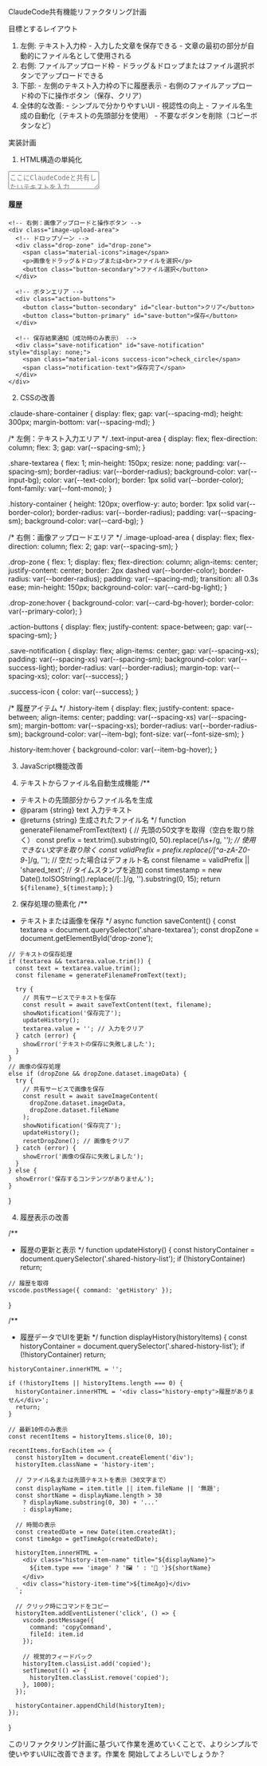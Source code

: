  ClaudeCode共有機能リファクタリング計画

  目標とするレイアウト

  1. 左側: テキスト入力枠
    - 入力した文章を保存できる
    - 文章の最初の部分が自動的にファイル名として使用される
  2. 右側: ファイルアップロード枠
    - ドラッグ＆ドロップまたはファイル選択ボタンでアップロードできる
  3. 下部:
    - 左側のテキスト入力枠の下に履歴表示
    - 右側のファイルアップロード枠の下に操作ボタン（保存、クリア）
  4. 全体的な改善:
    - シンプルで分かりやすいUI
    - 視認性の向上
    - ファイル名生成の自動化（テキストの先頭部分を使用）
    - 不要なボタンを削除（コピーボタンなど）

  実装計画

  1. HTML構造の単純化

  <div class="claude-share-container">
    <!-- 左側：テキスト入力エリア -->
    <div class="text-input-area">
      <textarea class="share-textarea" 
  placeholder="ここにClaudeCodeと共有したいテキストを入力..."></textarea>
      <!-- 履歴表示エリア -->
      <div class="history-container">
        <h4>履歴</h4>
        <div class="shared-history-list">
          <!-- 履歴アイテムはJSで動的に生成 -->
        </div>
      </div>
    </div>

    <!-- 右側：画像アップロードと操作ボタン -->
    <div class="image-upload-area">
      <!-- ドロップゾーン -->
      <div class="drop-zone" id="drop-zone">
        <span class="material-icons">image</span>
        <p>画像をドラッグ＆ドロップまたは<br>ファイルを選択</p>
        <button class="button-secondary">ファイル選択</button>
      </div>

      <!-- ボタンエリア -->
      <div class="action-buttons">
        <button class="button-secondary" id="clear-button">クリア</button>
        <button class="button-primary" id="save-button">保存</button>
      </div>

      <!-- 保存結果通知（成功時のみ表示） -->
      <div class="save-notification" id="save-notification" style="display: none;">
        <span class="material-icons success-icon">check_circle</span>
        <span class="notification-text">保存完了</span>
      </div>
    </div>
  </div>

  2. CSSの改善

  .claude-share-container {
    display: flex;
    gap: var(--spacing-md);
    height: 300px;
    margin-bottom: var(--spacing-md);
  }

  /* 左側：テキスト入力エリア */
  .text-input-area {
    display: flex;
    flex-direction: column;
    flex: 3;
    gap: var(--spacing-sm);
  }

  .share-textarea {
    flex: 1;
    min-height: 150px;
    resize: none;
    padding: var(--spacing-sm);
    border-radius: var(--border-radius);
    background-color: var(--input-bg);
    color: var(--text-color);
    border: 1px solid var(--border-color);
    font-family: var(--font-mono);
  }

  .history-container {
    height: 120px;
    overflow-y: auto;
    border: 1px solid var(--border-color);
    border-radius: var(--border-radius);
    padding: var(--spacing-sm);
    background-color: var(--card-bg);
  }

  /* 右側：画像アップロードエリア */
  .image-upload-area {
    display: flex;
    flex-direction: column;
    flex: 2;
    gap: var(--spacing-sm);
  }

  .drop-zone {
    flex: 1;
    display: flex;
    flex-direction: column;
    align-items: center;
    justify-content: center;
    border: 2px dashed var(--border-color);
    border-radius: var(--border-radius);
    padding: var(--spacing-md);
    transition: all 0.3s ease;
    min-height: 150px;
    background-color: var(--card-bg-light);
  }

  .drop-zone:hover {
    background-color: var(--card-bg-hover);
    border-color: var(--primary-color);
  }

  .action-buttons {
    display: flex;
    justify-content: space-between;
    gap: var(--spacing-sm);
  }

  .save-notification {
    display: flex;
    align-items: center;
    gap: var(--spacing-xs);
    padding: var(--spacing-xs) var(--spacing-sm);
    background-color: var(--success-light);
    border-radius: var(--border-radius);
    margin-top: var(--spacing-xs);
    color: var(--success);
  }

  .success-icon {
    color: var(--success);
  }

  /* 履歴アイテム */
  .history-item {
    display: flex;
    justify-content: space-between;
    align-items: center;
    padding: var(--spacing-xs) var(--spacing-sm);
    margin-bottom: var(--spacing-xs);
    border-radius: var(--border-radius-sm);
    background-color: var(--item-bg);
    font-size: var(--font-size-sm);
  }

  .history-item:hover {
    background-color: var(--item-bg-hover);
  }

  3. JavaScript機能改善

  1. テキストからファイル名自動生成機能
  /**
   * テキストの先頭部分からファイル名を生成
   * @param {string} text 入力テキスト
   * @returns {string} 生成されたファイル名
   */
  function generateFilenameFromText(text) {
    // 先頭の50文字を取得（空白を取り除く）
    const prefix = text.trim().substring(0, 50).replace(/\s+/g, '_');
    // 使用できない文字を取り除く
    const validPrefix = prefix.replace(/[^a-zA-Z0-9_\-]/g, '');
    // 空だった場合はデフォルト名
    const filename = validPrefix || 'shared_text';
    // タイムスタンプを追加
    const timestamp = new Date().toISOString().replace(/[:.]/g, '').substring(0, 15);
    return `${filename}_${timestamp}`;
  }

  2. 保存処理の簡素化
  /**
   * テキストまたは画像を保存
   */
  async function saveContent() {
    const textarea = document.querySelector('.share-textarea');
    const dropZone = document.getElementById('drop-zone');

    // テキストの保存処理
    if (textarea && textarea.value.trim()) {
      const text = textarea.value.trim();
      const filename = generateFilenameFromText(text);

      try {
        // 共有サービスでテキストを保存
        const result = await saveTextContent(text, filename);
        showNotification('保存完了');
        updateHistory();
        textarea.value = ''; // 入力をクリア
      } catch (error) {
        showError('テキストの保存に失敗しました');
      }
    }
    // 画像の保存処理
    else if (dropZone && dropZone.dataset.imageData) {
      try {
        // 共有サービスで画像を保存
        const result = await saveImageContent(
          dropZone.dataset.imageData,
          dropZone.dataset.fileName
        );
        showNotification('保存完了');
        updateHistory();
        resetDropZone(); // 画像をクリア
      } catch (error) {
        showError('画像の保存に失敗しました');
      }
    } else {
      showError('保存するコンテンツがありません');
    }
  }

  4. 履歴表示の改善

  /**
   * 履歴の更新と表示
   */
  function updateHistory() {
    const historyContainer = document.querySelector('.shared-history-list');
    if (!historyContainer) return;

    // 履歴を取得
    vscode.postMessage({ command: 'getHistory' });
  }

  /**
   * 履歴データでUIを更新
   */
  function displayHistory(historyItems) {
    const historyContainer = document.querySelector('.shared-history-list');
    if (!historyContainer) return;

    historyContainer.innerHTML = '';

    if (!historyItems || historyItems.length === 0) {
      historyContainer.innerHTML = '<div class="history-empty">履歴がありません</div>';
      return;
    }

    // 最新10件のみ表示
    const recentItems = historyItems.slice(0, 10);

    recentItems.forEach(item => {
      const historyItem = document.createElement('div');
      historyItem.className = 'history-item';

      // ファイル名または先頭テキストを表示（30文字まで）
      const displayName = item.title || item.fileName || '無題';
      const shortName = displayName.length > 30
        ? displayName.substring(0, 30) + '...'
        : displayName;

      // 時間の表示
      const createdDate = new Date(item.createdAt);
      const timeAgo = getTimeAgo(createdDate);

      historyItem.innerHTML = `
        <div class="history-item-name" title="${displayName}">
          ${item.type === 'image' ? '🖼️ ' : '📄 '}${shortName}
        </div>
        <div class="history-item-time">${timeAgo}</div>
      `;

      // クリック時にコマンドをコピー
      historyItem.addEventListener('click', () => {
        vscode.postMessage({
          command: 'copyCommand',
          fileId: item.id
        });

        // 視覚的フィードバック
        historyItem.classList.add('copied');
        setTimeout(() => {
          historyItem.classList.remove('copied');
        }, 1000);
      });

      historyContainer.appendChild(historyItem);
    });
  }

  このリファクタリング計画に基づいて作業を進めていくことで、よりシンプルで使いやすいUIに改善できます。作業を
  開始してよろしいでしょうか？